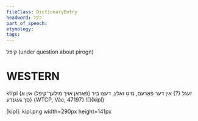 ```yaml
---
fileClass: DictionaryEntry
headword: קיפּל
part_of_speech: 
etymology: 
tags: 
---
```

קיפּל
(under question about pirogn)

WESTERN
========

kʲiˑpl {זעגל {?} אין דער פֿאָרעם, מיט זאַלץ, דעצו ביר (פֿאַראַן אויך מילעך־קיפּל) אין אַ סך געגנדע} {WTCP, Vác, 47197}
![]{kipl}

[kipl]: kipl.png width=290px height=141px